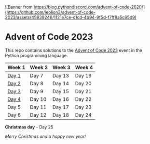 ![Banner from https://blog.pythondiscord.com/advent-of-code-2020/](https://github.com/leolion3/advent-of-code-2023/assets/45939246/1121e7ce-c1cd-4b94-9f5d-f7ff8a5c65d9)

# Advent of Code 2023

This repo contains solutions to the [Advent of Code 2023](https://adventofcode.com/) event in the Python programming language.

| Week 1 | Week 2 | Week 3 | Week 4 |
| - | - | - | - |
| [Day 1](01-trebuchet) | Day 7 | Day 13 | Day 19 |
| [Day 2](02-cube-conundrum) | Day 8 | Day 14 | Day 20 |
| [Day 3](03-gear-ratios) | Day 9 | Day 15 | Day 21 |
| [Day 4](04-scratchcards) | Day 10 | Day 16 | Day 22 |
| Day 5 | Day 11 | Day 17 | Day 23 |
| Day 6 | Day 12 | Day 18 | Day 24 |

**Christmas day** - Day 25

*Merry Christmas and a happy new year!*
